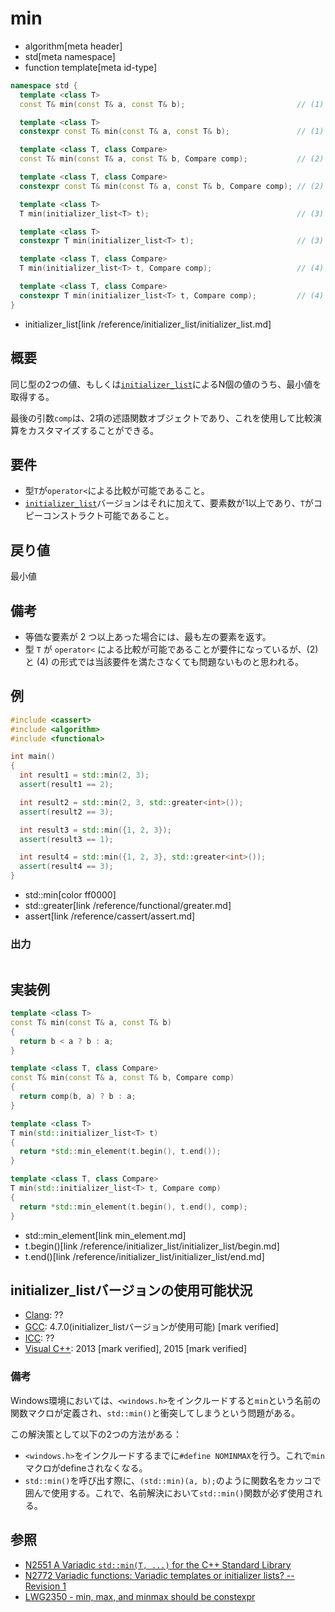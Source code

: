 # min
* algorithm[meta header]
* std[meta namespace]
* function template[meta id-type]

```cpp
namespace std {
  template <class T>
  const T& min(const T& a, const T& b);                         // (1) C++03

  template <class T>
  constexpr const T& min(const T& a, const T& b);               // (1) C++14

  template <class T, class Compare>
  const T& min(const T& a, const T& b, Compare comp);           // (2) C++03

  template <class T, class Compare>
  constexpr const T& min(const T& a, const T& b, Compare comp); // (2) C++14

  template <class T>
  T min(initializer_list<T> t);                                 // (3) C++11

  template <class T>
  constexpr T min(initializer_list<T> t);                       // (3) C++14

  template <class T, class Compare>
  T min(initializer_list<T> t, Compare comp);                   // (4) C++11

  template <class T, class Compare>
  constexpr T min(initializer_list<T> t, Compare comp);         // (4) C++14
}
```
* initializer_list[link /reference/initializer_list/initializer_list.md]

## 概要
同じ型の2つの値、もしくは[`initializer_list`](/reference/initializer_list/initializer_list.md)によるN個の値のうち、最小値を取得する。

最後の引数`comp`は、2項の述語関数オブジェクトであり、これを使用して比較演算をカスタマイズすることができる。


## 要件
- 型`T`が`operator<`による比較が可能であること。
- [`initializer_list`](/reference/initializer_list/initializer_list.md)バージョンはそれに加えて、要素数が1以上であり、`T`がコピーコンストラクト可能であること。


## 戻り値
最小値


## 備考
- 等価な要素が 2 つ以上あった場合には、最も左の要素を返す。
- 型 `T` が `operator<` による比較が可能であることが要件になっているが、(2) と (4) の形式では当該要件を満たさなくても問題ないものと思われる。


## 例
```cpp example
#include <cassert>
#include <algorithm>
#include <functional>

int main()
{
  int result1 = std::min(2, 3);
  assert(result1 == 2);

  int result2 = std::min(2, 3, std::greater<int>());
  assert(result2 == 3);

  int result3 = std::min({1, 2, 3});
  assert(result3 == 1);

  int result4 = std::min({1, 2, 3}, std::greater<int>());
  assert(result4 == 3);
}
```
* std::min[color ff0000]
* std::greater[link /reference/functional/greater.md]
* assert[link /reference/cassert/assert.md]

### 出力
```
```


## 実装例
```cpp
template <class T>
const T& min(const T& a, const T& b)
{
  return b < a ? b : a;
}

template <class T, class Compare>
const T& min(const T& a, const T& b, Compare comp)
{
  return comp(b, a) ? b : a;
}

template <class T>
T min(std::initializer_list<T> t)
{
  return *std::min_element(t.begin(), t.end());
}

template <class T, class Compare>
T min(std::initializer_list<T> t, Compare comp)
{
  return *std::min_element(t.begin(), t.end(), comp);
}
```
* std::min_element[link min_element.md]
* t.begin()[link /reference/initializer_list/initializer_list/begin.md]
* t.end()[link /reference/initializer_list/initializer_list/end.md]


## initializer_listバージョンの使用可能状況
- [Clang](/implementation.md#clang): ??
- [GCC](/implementation.md#gcc): 4.7.0(initializer_listバージョンが使用可能) [mark verified]
- [ICC](/implementation.md#icc): ??
- [Visual C++](/implementation.md#visual_cpp): 2013 [mark verified], 2015 [mark verified]

### 備考
Windows環境においては、`<windows.h>`をインクルードすると`min`という名前の関数マクロが定義され、`std::min()`と衝突してしまうという問題がある。

この解決策として以下の2つの方法がある：

- `<windows.h>`をインクルードするまでに`#define NOMINMAX`を行う。これで`min`マクロがdefineされなくなる。
- `std::min()`を呼び出す際に、`(std::min)(a, b);`のように関数名をカッコで囲んで使用する。これで、名前解決において`std::min()`関数が必ず使用される。


## 参照
- [N2551 A Variadic `std::min(T, ...)` for the C++ Standard Library](http://www.open-std.org/jtc1/sc22/wg21/docs/papers/2008/n2551.pdf)
- [N2772 Variadic functions: Variadic templates or initializer lists? -- Revision 1](http://www.open-std.org/jtc1/sc22/wg21/docs/papers/2008/n2772.pdf)
- [LWG2350 - min, max, and minmax should be constexpr](http://cplusplus.github.io/LWG/lwg-defects.html#2350)

